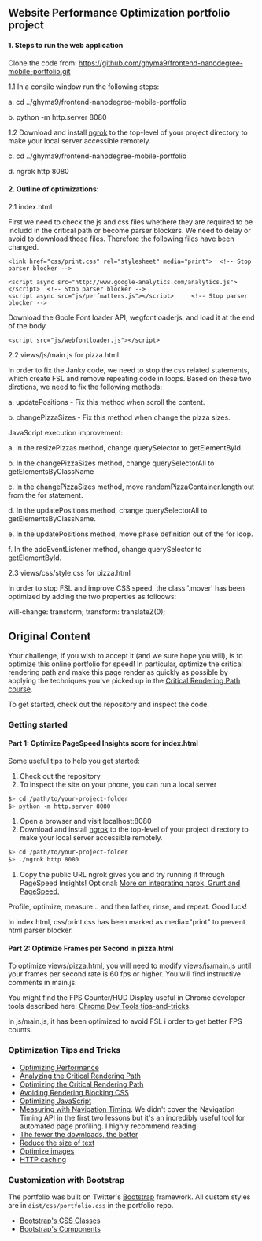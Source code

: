 ## Website Performance Optimization portfolio project

#### 1. Steps to run the web application

Clone the code from:
https://github.com/ghyma9/frontend-nanodegree-mobile-portfolio.git

1.1 In a consile window run the following steps:

a. cd ../ghyma9/frontend-nanodegree-mobile-portfolio

b. python -m http.server 8080

1.2 Download and install [ngrok](https://ngrok.com/) to the top-level of your project directory to make your local server accessible remotely.

c. cd ../ghyma9/frontend-nanodegree-mobile-portfolio

d. ngrok http 8080

#### 2. Outline of optimizations:
2.1 index.html

First we need to check the js and css files whethere they are required to be includd in the critical path or become parser blockers.
We need to delay or avoid to download those files. Therefore the following files have been changed.

    <link href="css/print.css" rel="stylesheet" media="print">  <!-- Stop parser blocker -->

    <script async src="http://www.google-analytics.com/analytics.js"></script>  <!-- Stop parser blocker -->
    <script async src="js/perfmatters.js"></script>     <!-- Stop parser blocker -->

Download the Goole Font loader API, wegfontloaderjs, and load it at the end of the body.

    <script src="js/webfontloader.js"></script>


2.2 views/js/main.js for pizza.html

In order to fix the Janky code, we need to stop the css related statements,
which create FSL and remove repeating code in loops. Based on these two dirctions,
we need to fix the following methods:

a. updatePositions - Fix this method when scroll the content.

b. changePizzaSizes - Fix this method when change the pizza sizes.

JavaScript execution improvement:

a. In the resizePizzas method, change querySelector to getElementById.

b. In the changePizzaSizes method, change querySelectorAll to getElementsByClassName

c. In the changePizzaSizes method, move randomPizzaContainer.length out from the for statement.

d. In the updatePositions method, change querySelectorAll to getElementsByClassName.

e. In the updatePositions method, move phase definition out of the for loop.

f. In the addEventListener method, change querySelector to getElementById.

2.3 views/css/style.css for pizza.html

In order to stop FSL and improve CSS speed, the class '.mover' has been
optimized by adding the two properties as folloows:

  will-change: transform;
  transform: translateZ(0);


## Original Content

Your challenge, if you wish to accept it (and we sure hope you will), is to optimize this online portfolio for speed! In particular, optimize the critical rendering path and make this page render as quickly as possible by applying the techniques you've picked up in the [Critical Rendering Path course](https://www.udacity.com/course/ud884).

To get started, check out the repository and inspect the code.

### Getting started

#### Part 1: Optimize PageSpeed Insights score for index.html

Some useful tips to help you get started:

1. Check out the repository
1. To inspect the site on your phone, you can run a local server

  ```bash
  $> cd /path/to/your-project-folder
  $> python -m http.server 8080
  ```

1. Open a browser and visit localhost:8080
1. Download and install [ngrok](https://ngrok.com/) to the top-level of your project directory to make your local server accessible remotely.

  ``` bash
  $> cd /path/to/your-project-folder
  $> ./ngrok http 8080
  ```

1. Copy the public URL ngrok gives you and try running it through PageSpeed Insights! Optional: [More on integrating ngrok, Grunt and PageSpeed.](http://www.jamescryer.com/2014/06/12/grunt-pagespeed-and-ngrok-locally-testing/)

Profile, optimize, measure... and then lather, rinse, and repeat. Good luck!

In index.html, css/print.css has been marked as media="print" to prevent html parser blocker.

#### Part 2: Optimize Frames per Second in pizza.html

To optimize views/pizza.html, you will need to modify views/js/main.js until your frames per second rate is 60 fps or higher. You will find instructive comments in main.js. 

You might find the FPS Counter/HUD Display useful in Chrome developer tools described here: [Chrome Dev Tools tips-and-tricks](https://developer.chrome.com/devtools/docs/tips-and-tricks).

In js/main.js, it has been optimized to avoid FSL i order to get better FPS counts.

### Optimization Tips and Tricks
* [Optimizing Performance](https://developers.google.com/web/fundamentals/performance/ "web performance")
* [Analyzing the Critical Rendering Path](https://developers.google.com/web/fundamentals/performance/critical-rendering-path/analyzing-crp.html "analyzing crp")
* [Optimizing the Critical Rendering Path](https://developers.google.com/web/fundamentals/performance/critical-rendering-path/optimizing-critical-rendering-path.html "optimize the crp!")
* [Avoiding Rendering Blocking CSS](https://developers.google.com/web/fundamentals/performance/critical-rendering-path/render-blocking-css.html "render blocking css")
* [Optimizing JavaScript](https://developers.google.com/web/fundamentals/performance/critical-rendering-path/adding-interactivity-with-javascript.html "javascript")
* [Measuring with Navigation Timing](https://developers.google.com/web/fundamentals/performance/critical-rendering-path/measure-crp.html "nav timing api"). We didn't cover the Navigation Timing API in the first two lessons but it's an incredibly useful tool for automated page profiling. I highly recommend reading.
* <a href="https://developers.google.com/web/fundamentals/performance/optimizing-content-efficiency/eliminate-downloads.html">The fewer the downloads, the better</a>
* <a href="https://developers.google.com/web/fundamentals/performance/optimizing-content-efficiency/optimize-encoding-and-transfer.html">Reduce the size of text</a>
* <a href="https://developers.google.com/web/fundamentals/performance/optimizing-content-efficiency/image-optimization.html">Optimize images</a>
* <a href="https://developers.google.com/web/fundamentals/performance/optimizing-content-efficiency/http-caching.html">HTTP caching</a>

### Customization with Bootstrap
The portfolio was built on Twitter's <a href="http://getbootstrap.com/">Bootstrap</a> framework. All custom styles are in `dist/css/portfolio.css` in the portfolio repo.

* <a href="http://getbootstrap.com/css/">Bootstrap's CSS Classes</a>
* <a href="http://getbootstrap.com/components/">Bootstrap's Components</a>
